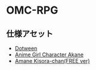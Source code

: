 # OMC-RPG<br>
## 仕様アセット
- [Dotween](https://assetstore.unity.com/packages/tools/visual-scripting/dotween-pro-32416)
- [Anime Girl Character Akane](https://assetstore.unity.com/packages/3d/characters/humanoids/humans/anime-girl-character-akane-214048)
- [Amane Kisora-chan(FREE ver)](https://assetstore.unity.com/packages/3d/characters/amane-kisora-chan-free-ver-70581)
